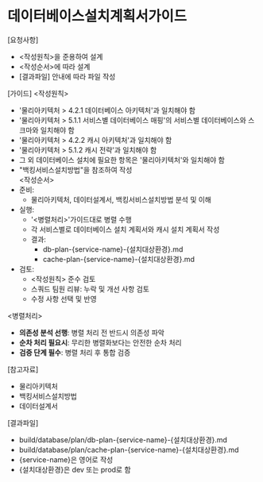 # 데이터베이스설치계획서가이드 

[요청사항]  
- <작성원칙>을 준용하여 설계
- <작성순서>에 따라 설계
- [결과파일] 안내에 따라 파일 작성 

[가이드]
<작성원칙>
- '물리아키텍처 > 4.2.1 데이터베이스 아키텍처'과 일치해야 함
- '물리아키텍처 > 5.1.1 서비스별 데이터베이스 매핑'의 서비스별 데이터베이스와 스크마와 일치해야 함 
- '물리아키텍처 > 4.2.2 캐시 아키텍처'과 일치해야 함  
- '물리아키텍처 > 5.1.2 캐시 전략'과 일치해야 함  
- 그 외 데이터베이스 설치에 필요한 항목은 '물리아키텍처'와 일치해야 함  
- "백킹서비스설치방법"을 참조하여 작성  
<작성순서>
- 준비:
  - 물리아키텍처, 데이터설계서, 백킹서비스설치방법 분석 및 이해 
- 실행:  
  - '<병렬처리>'가이드대로 병렬 수행 
  - 각 서비스별로 데이터베이스 설치 계획서와 캐시 설치 계획서 작성 
  - 결과: 
    - db-plan-{service-name}-{설치대상환경}.md
    - cache-plan-{service-name}-{설치대상환경}.md
- 검토:
  - <작성원칙> 준수 검토
  - 스쿼드 팀원 리뷰: 누락 및 개선 사항 검토
  - 수정 사항 선택 및 반영 

<병렬처리>
- **의존성 분석 선행**: 병렬 처리 전 반드시 의존성 파악
- **순차 처리 필요시**: 무리한 병렬화보다는 안전한 순차 처리
- **검증 단계 필수**: 병렬 처리 후 통합 검증

[참고자료]
- 물리아키텍처
- 백킹서비스설치방법
- 데이터설계서

[결과파일]
- build/database/plan/db-plan-{service-name}-{설치대상환경}.md
- build/database/plan/cache-plan-{service-name}-{설치대상환경}.md
- {service-name}은 영어로 작성  
- {설치대상환경}은 dev 또는 prod로 함